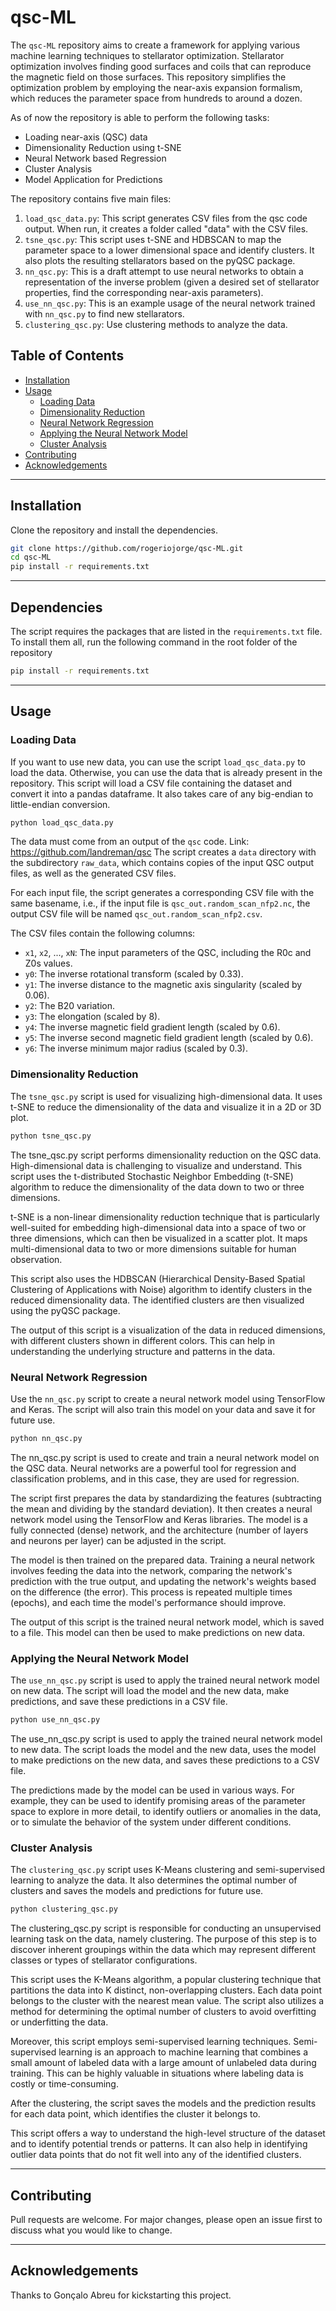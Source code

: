 # qsc-ML

The `qsc-ML` repository aims to create a framework for applying various machine learning techniques to stellarator optimization. Stellarator optimization involves finding good surfaces and coils that can reproduce the magnetic field on those surfaces. This repository simplifies the optimization problem by employing the near-axis expansion formalism, which reduces the parameter space from hundreds to around a dozen.

As of now the repository is able to perform the following tasks:

- Loading near-axis (QSC) data
- Dimensionality Reduction using t-SNE
- Neural Network based Regression
- Cluster Analysis
- Model Application for Predictions

The repository contains five main files:

1. `load_qsc_data.py`: This script generates CSV files from the qsc code output. When run, it creates a folder called "data" with the CSV files.
2. `tsne_qsc.py`: This script uses t-SNE and HDBSCAN to map the parameter space to a lower dimensional space and identify clusters. It also plots the resulting stellarators based on the pyQSC package.
3. `nn_qsc.py`: This is a draft attempt to use neural networks to obtain a representation of the inverse problem (given a desired set of stellarator properties, find the corresponding near-axis parameters).
4. `use_nn_qsc.py`: This is an example usage of the neural network trained with `nn_qsc.py` to find new stellarators.
5. `clustering_qsc.py`: Use clustering methods to analyze the data.

## Table of Contents

- [Installation](#installation)
- [Usage](#usage)
  - [Loading Data](#loading-data)
  - [Dimensionality Reduction](#dimensionality-reduction)
  - [Neural Network Regression](#neural-network-regression)
  - [Applying the Neural Network Model](#applying-the-neural-network-model)
  - [Cluster Analysis](#cluster-analysis)
- [Contributing](#contributing)
- [Acknowledgements](#acknowledgements)

---

## Installation

Clone the repository and install the dependencies.

```bash
git clone https://github.com/rogeriojorge/qsc-ML.git
cd qsc-ML
pip install -r requirements.txt
```

---

## Dependencies

The script requires the packages that are listed in the `requirements.txt` file.
To install them all, run the following command in the root folder of the repository
```bash
pip install -r requirements.txt
```

---


## Usage

### Loading Data

If you want to use new data, you can use the script `load_qsc_data.py` to load the data. Otherwise, you can use the data that is already present in the repository.
This script will load a CSV file containing the dataset and convert it into a pandas dataframe. It also takes care of any big-endian to little-endian conversion.

```bash
python load_qsc_data.py
```

The data must come from an output of the `qsc` code. Link: https://github.com/landreman/qsc
The script creates a `data` directory with the subdirectory `raw_data`, which contains copies of the input QSC output files, as well as the generated CSV files.

For each input file, the script generates a corresponding CSV file with the same basename, i.e., if the input file is `qsc_out.random_scan_nfp2.nc`, the output CSV file will be named `qsc_out.random_scan_nfp2.csv`.

The CSV files contain the following columns:

- `x1`, `x2`, ..., `xN`: The input parameters of the QSC, including the R0c and Z0s values.
- `y0`: The inverse rotational transform (scaled by 0.33).
- `y1`: The inverse distance to the magnetic axis singularity (scaled by 0.06).
- `y2`: The B20 variation.
- `y3`: The elongation (scaled by 8).
- `y4`: The inverse magnetic field gradient length (scaled by 0.6).
- `y5`: The inverse second magnetic field gradient length (scaled by 0.6).
- `y6`: The inverse minimum major radius (scaled by 0.3).


### Dimensionality Reduction

The `tsne_qsc.py` script is used for visualizing high-dimensional data. It uses t-SNE to reduce the dimensionality of the data and visualize it in a 2D or 3D plot.

```bash
python tsne_qsc.py
```

The tsne_qsc.py script performs dimensionality reduction on the QSC data. High-dimensional data is challenging to visualize and understand. This script uses the t-distributed Stochastic Neighbor Embedding (t-SNE) algorithm to reduce the dimensionality of the data down to two or three dimensions.

t-SNE is a non-linear dimensionality reduction technique that is particularly well-suited for embedding high-dimensional data into a space of two or three dimensions, which can then be visualized in a scatter plot. It maps multi-dimensional data to two or more dimensions suitable for human observation.

This script also uses the HDBSCAN (Hierarchical Density-Based Spatial Clustering of Applications with Noise) algorithm to identify clusters in the reduced dimensionality data. The identified clusters are then visualized using the pyQSC package.

The output of this script is a visualization of the data in reduced dimensions, with different clusters shown in different colors. This can help in understanding the underlying structure and patterns in the data.

### Neural Network Regression

Use the `nn_qsc.py` script to create a neural network model using TensorFlow and Keras. The script will also train this model on your data and save it for future use.

```bash
python nn_qsc.py
```

The nn_qsc.py script is used to create and train a neural network model on the QSC data. Neural networks are a powerful tool for regression and classification problems, and in this case, they are used for regression.

The script first prepares the data by standardizing the features (subtracting the mean and dividing by the standard deviation). It then creates a neural network model using the TensorFlow and Keras libraries. The model is a fully connected (dense) network, and the architecture (number of layers and neurons per layer) can be adjusted in the script.

The model is then trained on the prepared data. Training a neural network involves feeding the data into the network, comparing the network's prediction with the true output, and updating the network's weights based on the difference (the error). This process is repeated multiple times (epochs), and each time the model's performance should improve.

The output of this script is the trained neural network model, which is saved to a file. This model can then be used to make predictions on new data.

### Applying the Neural Network Model

The `use_nn_qsc.py` script is used to apply the trained neural network model on new data. The script will load the model and the new data, make predictions, and save these predictions in a CSV file.

```bash
python use_nn_qsc.py
```

The use_nn_qsc.py script is used to apply the trained neural network model to new data. The script loads the model and the new data, uses the model to make predictions on the new data, and saves these predictions to a CSV file.

The predictions made by the model can be used in various ways. For example, they can be used to identify promising areas of the parameter space to explore in more detail, to identify outliers or anomalies in the data, or to simulate the behavior of the system under different conditions.

### Cluster Analysis

The `clustering_qsc.py` script uses K-Means clustering and semi-supervised learning to analyze the data. It also determines the optimal number of clusters and saves the models and predictions for future use.

```bash
python clustering_qsc.py
```

The clustering_qsc.py script is responsible for conducting an unsupervised learning task on the data, namely clustering. The purpose of this step is to discover inherent groupings within the data which may represent different classes or types of stellarator configurations.

This script uses the K-Means algorithm, a popular clustering technique that partitions the data into K distinct, non-overlapping clusters. Each data point belongs to the cluster with the nearest mean value. The script also utilizes a method for determining the optimal number of clusters to avoid overfitting or underfitting the data.

Moreover, this script employs semi-supervised learning techniques. Semi-supervised learning is an approach to machine learning that combines a small amount of labeled data with a large amount of unlabeled data during training. This can be highly valuable in situations where labeling data is costly or time-consuming.

After the clustering, the script saves the models and the prediction results for each data point, which identifies the cluster it belongs to.

This script offers a way to understand the high-level structure of the dataset and to identify potential trends or patterns. It can also help in identifying outlier data points that do not fit well into any of the identified clusters.

---

## Contributing

Pull requests are welcome. For major changes, please open an issue first to discuss what you would like to change.

---

## Acknowledgements

Thanks to Gonçalo Abreu for kickstarting this project.
